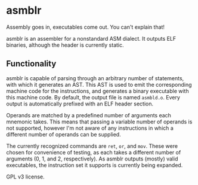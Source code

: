 asmblr
==================

Assembly goes in, executables come out. You can't explain that!

asmblr is an assembler for a nonstandard ASM dialect. It outputs ELF binaries, although the header is currently static.

Functionality
------------------

asmblr is capable of parsing through an arbitrary number of statements, with which it generates an AST. This AST is used to emit the corresponding machine code for the instructions, and generates a binary executable with this machine code. By default, the output file is named `asmbld.o`. Every output is automatically prefixed with an ELF header section.

Operands are matched by a predefined number of arguments each mnemonic takes. This means that passing a variable number of operands is not supported, however I'm not aware of any instructions in which a different number of operands can be supplied.

The currently recognized commands are `ret`, `or`, and `mov`. These were chosen for convenience of testing, as each takes a different number of arguments (0, 1, and 2, respectively). As asmblr outputs (mostly) valid executables, the instruction set it supports is currently being expanded.

GPL v3 license.
